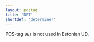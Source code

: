 ```yaml
---
layout: postag
title: 'DET'
shortdef: 'determiner'
---
```


POS-tag <code>DET</code> is not used in Estonian UD.
